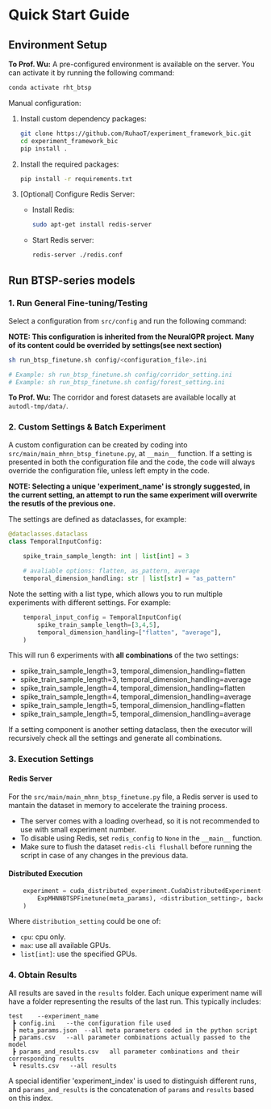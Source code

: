 # Quick Start Guide

## Environment Setup

**To Prof. Wu:** A pre-configured environment is available on the server. You can activate it by running the following command:

```bash
conda activate rht_btsp
```

Manual configuration:

1. Install custom dependency packages:
    ```bash
    git clone https://github.com/RuhaoT/experiment_framework_bic.git
    cd experiment_framework_bic
    pip install .
    ```

2. Install the required packages:
    ```bash
    pip install -r requirements.txt
    ```

3. [Optional] Configure Redis Server:
    - Install Redis:
        ```bash
        sudo apt-get install redis-server
        ```

    - Start Redis server:
        ```bash
        redis-server ./redis.conf
        ```

## Run BTSP-series models

### 1. Run General Fine-tuning/Testing

Select a configuration from `src/config` and run the following command:

**NOTE: This configuration is inherited from the NeuralGPR project. Many of its content could be overrided by settings(see next section)**

```bash
sh run_btsp_finetune.sh config/<configuration_file>.ini

# Example: sh run_btsp_finetune.sh config/corridor_setting.ini
# Example: sh run_btsp_finetune.sh config/forest_setting.ini
```

**To Prof. Wu:** The corridor and forest datasets are available locally at `autodl-tmp/data/`.

### 2. Custom Settings & Batch Experiment

A custom configuration can be created by coding into `src/main/main_mhnn_btsp_finetune.py`, at `__main__` function. If a setting is presented in both the configuration file and the code, the code will always override the configuration file, unless left empty in the code.

**NOTE: Selecting a unique 'experiment_name' is strongly suggested, in the current setting, an attempt to run the same experiment will overwrite the resutls of the previous one.**

The settings are defined as dataclasses, for example:

```python
@dataclasses.dataclass
class TemporalInputConfig:
    
    spike_train_sample_length: int | list[int] = 3

    # avaliable options: flatten, as_pattern, average
    temporal_dimension_handling: str | list[str] = "as_pattern"
```

Note the setting with a list type, which allows you to run multiple experiments with different settings. For example:

```python
    temporal_input_config = TemporalInputConfig(
        spike_train_sample_length=[3,4,5],
        temporal_dimension_handling=["flatten", "average"],
    )
```
This will run 6 experiments with **all combinations** of the two settings:
- spike_train_sample_length=3, temporal_dimension_handling=flatten
- spike_train_sample_length=3, temporal_dimension_handling=average
- spike_train_sample_length=4, temporal_dimension_handling=flatten
- spike_train_sample_length=4, temporal_dimension_handling=average
- spike_train_sample_length=5, temporal_dimension_handling=flatten
- spike_train_sample_length=5, temporal_dimension_handling=average

If a setting component is another setting dataclass, then the executor will recursively check all the settings and generate all combinations.

### 3. Execution Settings

#### Redis Server
For the `src/main/main_mhnn_btsp_finetune.py` file, a Redis server is used to mantain the dataset in memory to accelerate the training process.

- The server comes with a loading overhead, so it is not recommended to use with small experiment number.
- To disable using Redis, set `redis_config` to `None` in the `__main__` function.
- Make sure to flush the dataset `redis-cli flushall` before running the script in case of any changes in the previous data.

#### Distributed Execution
```python
    experiment = cuda_distributed_experiment.CudaDistributedExperiment(
        ExpMHNNBTSPFinetune(meta_params), <distribution_setting>, backend="torch"
    )
```
Where `distribution_setting` could be one of:
- `cpu`: cpu only.
- `max`: use all available GPUs.
- `list[int]`: use the specified GPUs.

### 4. Obtain Results

All results are saved in the `results` folder. Each unique experiment name will have a folder representing the results of the last run. This typically includes:

```
test    --experiment_name
 ┣ config.ini   --the configuration file used
 ┣ meta_params.json  --all meta parameters coded in the python script
 ┣ params.csv   --all parameter combinations actually passed to the model
 ┣ params_and_results.csv   all parameter combinations and their corresponding results
 ┗ results.csv   --all results

```

A special identifier 'experiment_index' is used to distinguish different runs, and `params_and_results` is the concatenation of `params` and `results` based on this index.